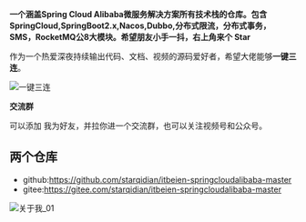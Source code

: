 **一个涵盖Spring Cloud Alibaba微服务解决方案所有技术栈的仓库。包含SpringCloud,SpringBoot2.x,Nacos,Dubbo,分布式限流，分布式事务，SMS，RocketMQ公8大模块。希望朋友小手一抖，右上角来个 Star**



作为一个热爱深夜持续输出代码、文档、视频的源码爱好者，希望大佬能够**一键三连**。

![一键三连](https://github.com/starqidian/itbeien-springcloudalibaba-master/assets/119275470/d750ffd3-7da9-43c4-bc1b-30de5a2ec99f)

**交流群**

可以添加 我为好友，并拉你进一个交流群，也可以关注视频号和公众号。




## 两个仓库

- github:https://github.com/starqidian/itbeien-springcloudalibaba-master
- gitee:https://gitee.com/starqidian/itbeien-springcloudalibaba-master

![关于我_01](https://github.com/starqidian/itbeien-springcloudalibaba-master/assets/119275470/f35ea083-edfa-431e-8b0c-9cf969b20890)
